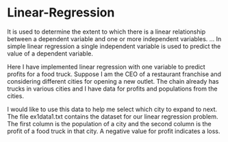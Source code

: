 # Linear-Regression  #

It is used to determine the extent to which there is a linear relationship between a dependent variable and one or more independent variables. ... In simple linear regression a single independent variable is used to predict the value of a dependent variable.


Here I have implemented linear regression with one
variable to predict profits for a food truck. Suppose I am the CEO of a restaurant franchise and considering different cities for opening a new
outlet. The chain already has trucks in various cities and I have data for
profits and populations from the cities.

I would like to use this data to help me select which city to expand
to next.
The file ex1data1.txt contains the dataset for our linear regression problem. The first column is the population of a city and the second column is
the profit of a food truck in that city. A negative value for profit indicates a
loss.

